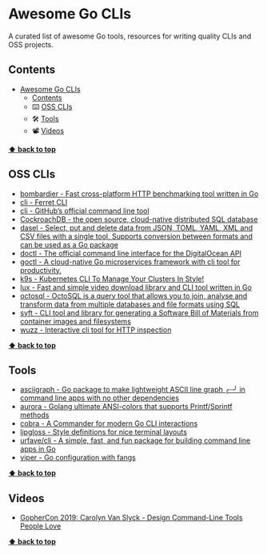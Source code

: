 # Awesome Go CLIs
A curated list of awesome Go tools, resources for writing quality CLIs and OSS projects.

## Contents

- [Awesome Go CLIs](#awesome-go-clis)
  - [Contents](#contents)
  - ⌨️ [OSS CLIs](#oss-clis)
  - 🛠️ [Tools](#tools)
  - 📽️ [Videos](#videos)

**[⬆ back to top](#contents)**

## OSS CLIs
- [bombardier - Fast cross-platform HTTP benchmarking tool written in Go](https://github.com/codesenberg/bombardier)
- [cli - Ferret CLI](https://github.com/MontFerret/cli)
- [cli - GitHub’s official command line tool](https://github.com/cli/cli)
- [CockroachDB - the open source, cloud-native distributed SQL database](https://github.com/cockroachdb/cockroach/tree/master/pkg/cli)
- [dasel - Select, put and delete data from JSON, TOML, YAML, XML and CSV files with a single tool. Supports conversion between formats and can be used as a Go package](https://github.com/TomWright/dasel)
- [doctl - The official command line interface for the DigitalOcean API](https://github.com/digitalocean/doctl)
- [goctl - A cloud-native Go microservices framework with cli tool for productivity.](https://github.com/zeromicro/go-zero/tree/master/tools/goctl)
- [k9s - Kubernetes CLI To Manage Your Clusters In Style!](https://github.com/derailed/k9s)
- [lux - Fast and simple video download library and CLI tool written in Go](https://github.com/iawia002/lux)
- [octosql - OctoSQL is a query tool that allows you to join, analyse and transform data from multiple databases and file formats using SQL](https://github.com/cube2222/octosql)
- [syft - CLI tool and library for generating a Software Bill of Materials from container images and filesystems](https://github.com/anchore/syft)
- [wuzz - Interactive cli tool for HTTP inspection](https://github.com/asciimoo/wuzz)

**[⬆ back to top](#contents)**

## Tools
- [asciigraph - Go package to make lightweight ASCII line graph ╭┈╯ in command line apps with no other dependencies](https://github.com/guptarohit/asciigraph)
- [aurora - Golang ultimate ANSI-colors that supports Printf/Sprintf methods](https://github.com/logrusorgru/aurora)
- [cobra - A Commander for modern Go CLI interactions](https://github.com/spf13/cobra)
- [lipgloss - Style definitions for nice terminal layouts](https://github.com/charmbracelet/lipgloss)
- [urfave/cli - A simple, fast, and fun package for building command line apps in Go](https://github.com/urfave/cli)
- [viper - Go configuration with fangs](https://github.com/spf13/viper)

**[⬆ back to top](#contents)**

## Videos
- [GopherCon 2019: Carolyn Van Slyck - Design Command-Line Tools People Love](https://www.youtube.com/watch?v=eMz0vni6PAw)

**[⬆ back to top](#contents)**
